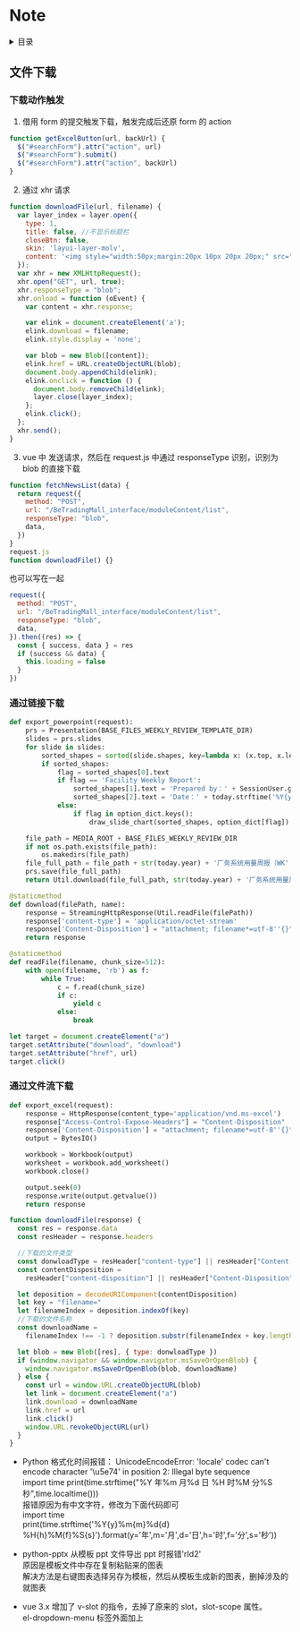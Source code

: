 # Note

<!-- markdown="1" is required for GitHub Pages to render the TOC properly. -->
<details markdown="1">
  <summary>目录</summary>

- [文件下载](#文件下载)
- [通过链接下载](#通过链接下载)
- [通过文件流下载](#通过文件流下载)

</details>

## 文件下载

### 下载动作触发

1. 借用 form 的提交触发下载，触发完成后还原 form 的 action

```js
function getExcelButton(url, backUrl) {
  $("#searchForm").attr("action", url)
  $("#searchForm").submit()
  $("#searchForm").attr("action", backUrl)
}
```

2. 通过 xhr 请求

```js
function downloadFile(url, filename) {
  var layer_index = layer.open({
    type: 1,
    title: false, //不显示标题栏
    closeBtn: false,
    skin: 'layui-layer-molv',
    content: '<img style="width:50px;margin:20px 10px 20px 20px;" src="{% static '/images/loading.gif' %}"><span style="margin-right:20px;font-size:14px;">正在导出，请稍候……</span>'
  });
  var xhr = new XMLHttpRequest();
  xhr.open("GET", url, true);
  xhr.responseType = "blob";
  xhr.onload = function (oEvent) {
    var content = xhr.response;

    var elink = document.createElement('a');
    elink.download = filename;
    elink.style.display = 'none';

    var blob = new Blob([content]);
    elink.href = URL.createObjectURL(blob);
    document.body.appendChild(elink);
    elink.onclick = function () {
      document.body.removeChild(elink);
      layer.close(layer_index);
    };
    elink.click();
  };
  xhr.send();
}
```

3. vue 中
   发送请求，然后在 request.js 中通过 responseType 识别，识别为 blob 的直接下载

```js
function fetchNewsList(data) {
  return request({
    method: "POST",
    url: "/BeTradingMall_interface/moduleContent/list",
    responseType: "blob",
    data,
  })
}
request.js
function downloadFile() {}
```

也可以写在一起

```js
request({
  method: "POST",
  url: "/BeTradingMall_interface/moduleContent/list",
  responseType: "blob",
  data,
}).then((res) => {
  const { success, data } = res
  if (success && data) {
    this.loading = false
  }
})
```

### 通过链接下载

```py
def export_powerpoint(request):
    prs = Presentation(BASE_FILES_WEEKLY_REVIEW_TEMPLATE_DIR)
    slides = prs.slides
    for slide in slides:
        sorted_shapes = sorted(slide.shapes, key=lambda x: (x.top, x.left))
        if sorted_shapes:
            flag = sorted_shapes[0].text
            if flag == 'Facility Weekly Report':
                sorted_shapes[1].text = 'Prepared by：' + SessionUser.getSessionUser().username
                sorted_shapes[2].text = 'Date：' + today.strftime('%Y{y}%m{m}%d{d}').format(y='年', m='月', d='日') + ' WK' + str(current_week)
            else:
                if flag in option_dict.keys():
                    draw_slide_chart(sorted_shapes, option_dict[flag])

    file_path = MEDIA_ROOT + BASE_FILES_WEEKLY_REVIEW_DIR
    if not os.path.exists(file_path):
        os.makedirs(file_path)
    file_full_path = file_path + str(today.year) + '厂务系统用量周报（WK' + str(current_week) + '）.pptx'
    prs.save(file_full_path)
    return Util.download(file_full_path, str(today.year) + '厂务系统用量周报（WK' + str(current_week) + '）.pptx')

@staticmethod
def download(filePath, name):
    response = StreamingHttpResponse(Util.readFile(filePath))
    response['content-type'] = 'application/octet-stream'
    response['Content-Disposition'] = "attachment; filename*=utf-8''{}".format(escape_uri_path(name))
    return response

@staticmethod
def readFile(filename, chunk_size=512):
    with open(filename, 'rb') as f:
        while True:
            c = f.read(chunk_size)
            if c:
                yield c
            else:
                break
```

```js
let target = document.createElement("a")
target.setAttribute("download", "download")
target.setAttribute("href", url)
target.click()
```

### 通过文件流下载

```py
def export_excel(request):
    response = HttpResponse(content_type='application/vnd.ms-excel')
    response["Access-Control-Expose-Headers"] = "Content-Disposition"
    response['Content-Disposition'] = "attachment; filename*=utf-8''{}".format(escape_uri_path("分类台帐详情表.xlsx"))
    output = BytesIO()

    workbook = Workbook(output)
    worksheet = workbook.add_worksheet()
    workbook.close()

    output.seek(0)
    response.write(output.getvalue())
    return response

```

```js
function downloadFile(response) {
  const res = response.data
  const resHeader = response.headers

  //下载的文件类型
  const donwloadType = resHeader["content-type"] || resHeader["Content-Type"]
  const contentDisposition =
    resHeader["content-disposition"] || resHeader["Content-Disposition"]

  let deposition = decodeURIComponent(contentDisposition)
  let key = "filename="
  let filenameIndex = deposition.indexOf(key)
  //下载的文件名称
  const downloadName =
    filenameIndex !== -1 ? deposition.substr(filenameIndex + key.length) : ""

  let blob = new Blob([res], { type: donwloadType })
  if (window.navigator && window.navigator.msSaveOrOpenBlob) {
    window.navigator.msSaveOrOpenBlob(blob, downloadName)
  } else {
    const url = window.URL.createObjectURL(blob)
    let link = document.createElement("a")
    link.download = downloadName
    link.href = url
    link.click()
    window.URL.revokeObjectURL(url)
  }
}
```

- Python 格式化时间报错：
  UnicodeEncodeError: 'locale' codec can't encode character '\u5e74' in position 2: Illegal byte sequence  
  import time
  print(time.strftime("%Y 年%m 月%d 日 %H 时%M 分%S 秒",time.localtime()))  
  报错原因为有中文字符，修改为下面代码即可  
  import time  
  print(time.strftime('%Y{y}%m{m}%d{d} %H{h}%M{f}%S{s}').format(y='年',m='月',d='日',h='时',f='分',s='秒'))

- python-pptx 从模板 ppt 文件导出 ppt 时报错'rId2'  
  原因是模板文件中存在复制粘贴来的图表  
  解决方法是右键图表选择另存为模板，然后从模板生成新的图表，删掉涉及的就图表

- vue 3.x 增加了 v-slot 的指令，去掉了原来的 slot，slot-scope 属性。  
  el-dropdown-menu 标签外面加上<template v-slot:dropdown> </el-dropdown-menu>

- python 引用（多次使用推导式导致的引用问题
  初始化
  date_list = timeUtil.getEveryDay(start_date_str, end_date_str)
  date_value = {date: None for date in date_list}
  ident_value_dict = {ident: date_value.copy() for ident in ident_list}

- js 获取高度

1. $("#div_id").height(); // 获得的是该 div 本身的高度, (不包含 padding,margin,border)
2. $("#div_id").outerHeight(); // 包含该 div 本身的高度, padding 上下的高度, 以及 border 上下的高度(不包含 margin 的高度)
3. $("#div_id").outerHeight(true); // 包含该 div 本身的高度, 以及 padding,border,margin 上下的总高度

$("#divId").height(); //不包括内边距、边框或外边距
$("#divId").innerHeight();//包括内边距
$("#divId").outerHeight();//包括内边距和边框

- Object.assign()导致的组件复用覆盖问题

```vue
<template>
  <template v-if="title">
    <div
      class="floor-title one-line"
      :style="`margin: 0 0 ${gapObj.title}px;color: ${colorObj.title}`"
    >
      {{ title }}
    </div>
  </template>
  <template v-if="subTitle">
    <div
      class="floor-sub_title"
      v-html="subTitle"
      :style="`margin: 0 0 ${gapObj.subTitle}px;color: ${colorObj.subTitle}`"
    ></div>
  </template>
</template>

<script>
//默认间距
const defaultGapObj = {
  //标题底部的间距
  title: 22,
  //副标题底部的间距
  subTitle: 36,
}
//默认颜色
const defaultColorObj = {
  //标题
  title: "#303133",
  //副标题
  subTitle: "#767979",
}
export default {
  props: {
    title: {
      type: String,
      default: "",
    },
    subTitle: {
      type: String,
      default: "",
    },
    //间距
    gap: {
      type: Object,
      default: () => defaultGapObj,
    },
    //颜色
    color: {
      type: Object,
      default: () => defaultColorObj,
    },
  },
  name: "FloorTitle",
  data() {
    return {
      gapObj: {},
      colorObj: {},
    }
  },
  mounted() {
    const { gap, color } = this
    this.gapObj = Object.assign({}, defaultGapObj, gap)
    this.colorObj = Object.assign({}, defaultColorObj, color)
  },
}
</script>

<style lang="scss" scoped>
@import "./index.scss";
</style>
```

#### 跳出指定循环

```js
loopTableData: for (let i = 0; i < this.tableData.length; i++) {
  let item = this.tableData[i]
  for (let j = 0; j < item.children.length; j++) {
    if (item.children[j].id === record.id) {
      item.children[j].total_amount = val
      break loopTableData
    }
  }
}
```

#### 输入控制

浮点数
onkeyup="this.value=this.value.match(/\d+(\.\d*)?/g)?this.value.match(/\d+(\.\d*)?/g)[0]:''"
非负整数
onkeyup="this.value=this.value.replace(/[^\d]/g,'')"
三位小数
onkeyup="this.value=this.value.match(/\d+(\.\d{0,3})?/g)?this.value.match(/\d+(\.\d{0,3})?/g)[0]:''"

#### vuex 分模块后如何通过 mapState 调用

MainLayoutHeader, order-submit

if (config.data instanceof FormData) {
config.timeout = 10000 // OCR 文件识别所需时间较长
console.log("FormData pass")
} else if (config.method === "post") {
if (isObject(config.data)) {
const config_data = {}

        for (let key in config.data) {
          let item = config.data[key]
          if (!isArray(item)) {
            if (isNull(item) || isUndefined(item)) {
              config_data[key] = ""
            } else {
              config_data[key] = item
            }
          } else {
            config_data[key] = item
          }
        }

const loadingStyle = {
text: "加载中...",
color: "#009688",
textColor: "#009688",
fontSize: chartFont(1.2),
lineWidth: 2,
}
echarts.init(document.getElementById("yearlySales")).showLoading(loadingStyle)
echarts.init(document.getElementById("monthlySales")).showLoading(loadingStyle)
myChart.hideLoading()

window.onresize = function () {
myChart.resize()
}
window.onresize = null

antd table 序号列
{
title: "序号",
dataIndex: "index",
align: "center",
customRender: ({ index }) => `${index + 1}`,
width: 80,
},

Ant-design-vue Table 组件 customRow 属性的使用说明
更新时间：2020 年 10 月 28 日 10:51:44 作者：EasonGG  
这篇文章主要介绍了 Ant-design-vue Table 组件 customRow 属性的使用说明，具有很好的参考价值，希望对大家有所帮助。一起跟随小编过来看看吧
官网示例

使用方式
// 表格中加入 customRow 属性并绑定一个 custom 方法
<a-table
rowKey="stockOrderCode"
:columns="columns"
:dataSource="dataSource"
:pagination="pagination"
:customRow="customRow"

>    </a-table>

// methods 中定义方法
customRow(record, index) {
return {
// 这个 style 就是我自定义的属性，也就是官方文档中的 props
style: {
// 字体颜色
color: record.remarkDesc ? record.remarkDesc.fontColor : 'rgba(0, 0, 0, 0.65)',
// 行背景色
'background-color': record.remarkDesc ? record.remarkDesc.bgColor : '#ffffff',
// 字体类型
'font-family': record.remarkDesc ? record.remarkDesc.fontType : 'Microsoft YaHei',
// 下划线
'text-decoration':
record.remarkDesc && record.remarkDesc.underline ? 'underline' : 'unset',
// 字体样式-斜体
'font-style': record.remarkDesc && record.remarkDesc.italics ? 'italic' : 'unset',
// 字体样式-斜体
'font-weight': record.remarkDesc && record.remarkDesc.bold ? 'bolder' : 'unset',
},
on: {
// 鼠标单击行
click: event => {
// do something
},
},
}
},

CSS3 :nth-child() 选择器
定义和用法
:nth-child(n) 选择器匹配属于其父元素的第 N 个子元素，不论元素的类型。

n 可以是数字、关键词或公式。

提示：请参阅 :nth-of-type() 选择器，该选择器选取父元素的第 N 个指定类型的子元素。

实例 1
Odd 和 even 是可用于匹配下标是奇数或偶数的子元素的关键词（第一个子元素的下标是 1）。

在这里，我们为奇数和偶数 p 元素指定两种不同的背景色：

p:nth-child(odd)
{
background:#ff0000;
}
p:nth-child(even)
{
background:#0000ff;
}
亲自试一试

实例 2
使用公式 (an + b)。描述：表示周期的长度，n 是计数器（从 0 开始），b 是偏移值。

在这里，我们指定了下标是 3 的倍数的所有 p 元素的背景色：

p:nth-child(3n+0)
{
background:#ff0000;
}

#### vue


ant 的 modal 组件我想修改.ant-modal-footer 或者 content 里面的内容的样式都不可以。

我试了 wrapClassName 也不会生效。请问该怎么自定义这些样式？
原来默认挂在到了 body 节点，而我的当前样式文件却只能作用于<div id='root'></div>下的 dom。
所以用一下这个属性：

getContainer={document.getElementsByClassName('div')[0]}
:getPopupContainer="(triggerNode) => triggerNode.parentNode"


JavaScript Array some() 方法
定义和用法
some() 方法用于检测数组中的元素是否满足指定条件（函数提供）。
some() 方法会依次执行数组的每个元素：
    如果有一个元素满足条件，则表达式返回true , 剩余的元素不会再执行检测。
    如果没有满足条件的元素，则返回false。
注意： some() 不会对空数组进行检测。
注意： some() 不会改变原始数组。
语法
array.some(function(currentValue,index,arr),thisValue)
参数说明
参数 	描述
function(currentValue, index,arr) 	必须。函数，数组中的每个元素都会执行这个函数
函数参数:
参数 	描述
currentValue 	必须。当前元素的值
index 	可选。当前元素的索引值
arr 	可选。当前元素属于的数组对象
thisValue 	可选。对象作为该执行回调时使用，传递给函数，用作 "this" 的值。
如果省略了 thisValue ，"this" 的值为 "undefined"
技术细节
返回值： 	布尔值。如果数组中有元素满足条件返回 true，否则返回 false。
JavaScript 版本: 	1.6
实例

检测数组中是否有元素大于 18:
var ages = [3, 10, 18, 20];

function checkAdult(age) {
    return age >= 18;
}

function myFunction() {
    document.getElementById("demo").innerHTML = ages.some(checkAdult);
}

输出结果为:
true


JavaScript 存储对象

Web 存储 API 提供了 sessionStorage （会话存储） 和 localStorage（本地存储）两个存储对象来对网页的数据进行添加、删除、修改、查询操作。

    localStorage 用于长久保存整个网站的数据，保存的数据没有过期时间，直到手动去除。
    sessionStorage 用于临时保存同一窗口(或标签页)的数据，在关闭窗口或标签页之后将会删除这些数据。

存储对象属性
属性 	描述
length 	返回存储对象中包含多少条数据。
存储对象方法
方法 	描述
key(n) 	返回存储对象中第 n 个键的名称
getItem(keyname) 	返回指定键的值
setItem(keyname, value) 	添加键和值，如果对应的值存在，则更新该键对应的值。
removeItem(keyname) 	移除键
clear() 	清除存储对象中所有的键


vue3 如何通过 ref 获取 DOM 节点
在 vue2 中，我们通过 ref 为节点添加一个名称，然后用 this.$refs['节点名称'] 就可以获取到DOM节点，

例：
<template>
  <div ref='one'>我是节点</div>   // 添加名称
</template>

<script>
  mounted() {
    console.log(this.$refs.one) // 获取到 one DOM 节点
  }
</script>

在 vue3 中，我们一样可以通过为节点添加一个 ref 名称 ，但是接下来的步骤和 vue2 有些区别

1.为节点添加一个 ref 名称
2.创建 ref 响应式常量并且与 DOM 节点名称一致 ，且值为 null
3.在 mounted 之后通过 常量的 value 即可获取到 DOM 节点

例：
<template>
    <div ref="two">我是节点</div>
</template>

<script>
  setup() {
      const two= ref(null)
        onMounted(() => {  // 需要在DOM加载完毕之后才可获取到
          console.log(two.value)
        })
      return { two }
 },
</script>

OK，今天就写这么多~！

作者：嘉奇
链接：https://www.jianshu.com/p/2009f3beb7a5
来源：简书
著作权归作者所有。商业转载请联系作者获得授权，非商业转载请注明出处。




nvm安装node出现的问题：

1、node成功了，npm没成功
 解决：在nvm 安装了node之后，输入npm找不到该命令，当时安装报错如下：
996160-20170428161513569-624258911.png

，手动删除node版本的文件夹：v6.10.2，npm安装失败我想还有一个原因可能下载地址出的问题，所以最好还是在nvm文件夹下settings里配置一下node和npm的安装地址，这样nvm安装node和npm时直接从淘宝镜像下载，可能就不会出错了。然后回到cmd窗口重新 nvm install v6.10.2 ,这时node和npm都安装成功了。

settings.txt 后面加两行：
root: D:\nvm
path: D:\nvm\nodejs
node_mirror: https://npm.taobao.org/mirrors/node/
npm_mirror: https://npm.taobao.org/mirrors/npm/

作者：Arvin7
链接：https://www.jianshu.com/p/97911b2037d5
来源：简书
著作权归作者所有。商业转载请联系作者获得授权，非商业转载请注明出处。